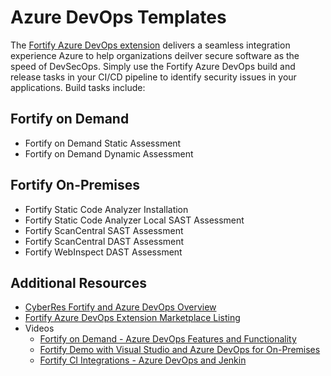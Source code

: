 # Azure DevOps Templates
The [Fortify Azure DevOps extension](https://marketplace.visualstudio.com/items?itemName=fortifyvsts.hpe-security-fortify-vsts) delivers a seamless integration experience Azure to help organizations deilver secure software as the speed of DevSecOps. Simply use the Fortify Azure DevOps build and release tasks in your CI/CD pipeline to identify security issues in your applications. Build tasks include:

## Fortify on Demand
* Fortify on Demand Static Assessment
* Fortify on Demand Dynamic Assessment

## Fortify On-Premises
* Fortify Static Code Analyzer Installation
* Fortify Static Code Analyzer Local SAST Assessment
* Fortify ScanCentral SAST Assessment
* Fortify ScanCentral DAST Assessment
* Fortify WebInspect DAST Assessment

## Additional Resources
* [CyberRes Fortify and Azure DevOps Overview](https://www.microfocus.com/en-us/fortify-integrations/azure-devops)
* [Fortify Azure DevOps Extension Marketplace Listing](https://marketplace.visualstudio.com/items?itemName=fortifyvsts.hpe-security-fortify-vsts)
* Videos
  * [Fortify on Demand - Azure DevOps Features and Functionality](https://www.youtube.com/watch?v=C1MOHwL4Ov0) 
  * [Fortify Demo with Visual Studio and Azure DevOps for On-Premises](https://www.youtube.com/watch?v=Fsi20Aa_Vlg)
  * [Fortify CI Integrations - Azure DevOps and Jenkin](https://www.youtube.com/watch?v=7nUytfCmBAY&t=1176s)
